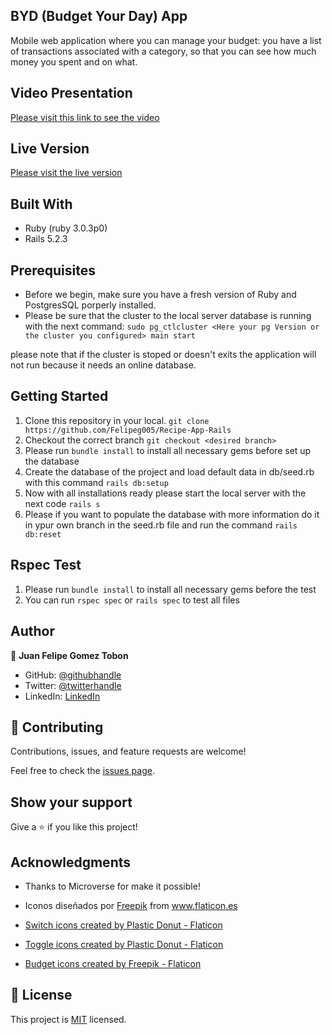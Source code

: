 ## BYD (Budget Your Day) App

Mobile web application where you can manage your budget: you have a list of transactions associated with a category, so that you can see how much money you spent and on what.

## Video Presentation

[Please visit this link to see the video]()

## Live Version

[Please visit the live version](https://thawing-escarpment-03695.herokuapp.com/)

## Built With

- Ruby (ruby 3.0.3p0)
- Rails 5.2.3

## Prerequisites

- Before we begin, make sure you have a fresh version of Ruby and PostgresSQL porperly installed.
- Please be sure that the cluster to the local server database is running with the next command:
`sudo pg_ctlcluster <Here your pg Version or the cluster you configured> main start` 

please note that if the cluster is stoped or doesn't exits the application will not run because it needs an online database.

## Getting Started

1. Clone this repository in your local. `git clone https://github.com/Felipeg005/Recipe-App-Rails`
2. Checkout the correct branch `git checkout <desired branch>`
3. Please run `bundle install` to install all necessary gems before set up the database
4. Create the database of the project and load default data in db/seed.rb with this command
  `rails db:setup`
5. Now with all installations ready please start the local server with the next code `rails s`
6. Please if you want to populate the database with more information do it in ypur own branch in
the seed.rb file and run the command
  `rails db:reset`

## Rspec Test

1. Please run `bundle install` to install all necessary gems before the test
2. You can run `rspec spec` or `rails spec` to test all files

## Author

👤 **Juan Felipe Gomez Tobon**

- GitHub: [@githubhandle](https://github.com/Felipeg005/)
- Twitter: [@twitterhandle](https://twitter.com/JuanFGT05)
- LinkedIn: [LinkedIn](https://www.linkedin.com/in/juan-felipe-gomez-tobon/)

## 🤝 Contributing

Contributions, issues, and feature requests are welcome!

Feel free to check the [issues page](../../issues/).

## Show your support

Give a ⭐️ if you like this project!

## Acknowledgments

- Thanks to Microverse for make it possible!

- <div>Iconos diseñados por <a href="https://www.freepik.com" title="Freepik">Freepik</a> from <a href="https://www.flaticon.es/" title="Flaticon">www.flaticon.es</a></div>

- <a href="https://www.flaticon.com/free-icons/switch" title="switch icons">Switch icons created by Plastic Donut - Flaticon</a>

- <a href="https://www.flaticon.com/free-icons/toggle" title="toggle icons">Toggle icons created by Plastic Donut - Flaticon</a>

- <a href="https://www.flaticon.com/free-icons/budget" title="budget icons">Budget icons created by Freepik - Flaticon</a>

## 📝 License

This project is [MIT](./MIT.md) licensed.
